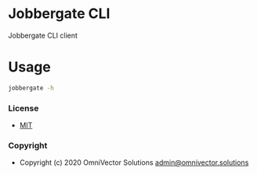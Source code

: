 # Jobbergate CLI
Jobbergate CLI client



# Usage
```bash
jobbergate -h
```



### License
* [MIT](LICENSE)

### Copyright
* Copyright (c) 2020 OmniVector Solutions <admin@omnivector.solutions>
